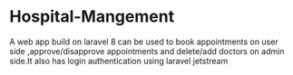 # Hospital-Mangement
A web app build on laravel 8 can be used to book appointments on user side ,approve/disapprove appointments and delete/add doctors on admin side.It also has login authentication using laravel jetstream
